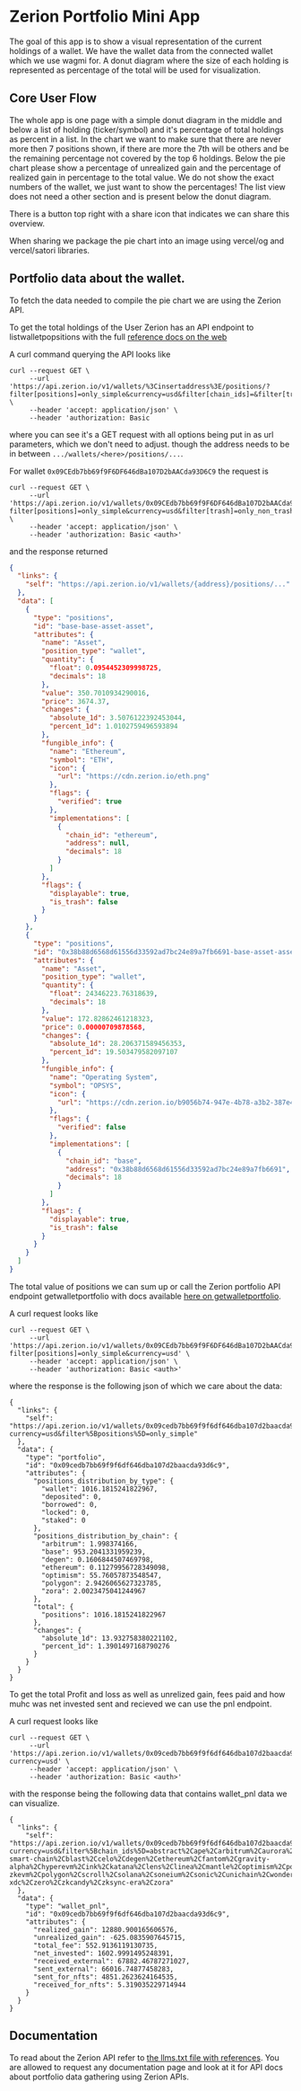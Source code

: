 # Zerion Portfolio Mini App

The goal of this app is to show a visual representation of the current holdings of a wallet.
We have the wallet data from the connected wallet which we use wagmi for.
A donut diagram where the size of each holding is represented as percentage of the total
will be used for visualization.

## Core User Flow

The whole app is one page with a simple donut diagram in the middle and below a list of holding (ticker/symbol)
and it's percentage of total holdings as percent in a list.
In the chart we want to make sure that there are never more then 7 positions shown, if there are more
the 7th will be others and be the remaining percentage not covered by the top 6 holdings.
Below the pie chart please show a percentage of unrealized gain and the percentage of realized gain in percentage to the total value.
We do not show the exact numbers of the wallet, we just want to show the percentages!
The list view does not need a other section and is present below the donut diagram.

There is a button top right with a share icon that indicates we can share this overview.

When sharing we package the pie chart into an image using vercel/og and vercel/satori libraries.

## Portfolio data about the wallet.

To fetch the data needed to compile the pie chart we are using the Zerion API.

To get the total holdings of the User Zerion has an API endpoint to listwalletpopsitions with the full [reference docs on the web](https://developers.zerion.io/reference/listwalletpositions)

A curl command querying the API looks like 
```
curl --request GET \
     --url 'https://api.zerion.io/v1/wallets/%3Cinsertaddress%3E/positions/?filter[positions]=only_simple&currency=usd&filter[chain_ids]=&filter[trash]=only_non_trash&sort=value' \
     --header 'accept: application/json' \
     --header 'authorization: Basic
```
where you can see it's a GET request with all options being put in as url parameters, which we don't need to adjust. though the address needs to be in between `.../wallets/<here>/positions/...`.

For wallet `0x09CEdb7bb69f9F6DF646dBa107D2bAACda93D6C9` the request is
```
curl --request GET \
     --url 'https://api.zerion.io/v1/wallets/0x09CEdb7bb69f9F6DF646dBa107D2bAACda93D6C9/positions/?filter[positions]=only_simple&currency=usd&filter[trash]=only_non_trash&sort=value' \
     --header 'accept: application/json' \
     --header 'authorization: Basic <auth>'
```

and the response returned

```json
{
  "links": {
    "self": "https://api.zerion.io/v1/wallets/{address}/positions/..."
  },
  "data": [
    {
      "type": "positions",
      "id": "base-base-asset-asset",
      "attributes": {
        "name": "Asset",
        "position_type": "wallet",
        "quantity": {
          "float": 0.0954452309998725,
          "decimals": 18
        },
        "value": 350.7010934290016,
        "price": 3674.37,
        "changes": {
          "absolute_1d": 3.5076122392453044,
          "percent_1d": 1.0102759496593894
        },
        "fungible_info": {
          "name": "Ethereum",
          "symbol": "ETH",
          "icon": {
            "url": "https://cdn.zerion.io/eth.png"
          },
          "flags": {
            "verified": true
          },
          "implementations": [
            {
              "chain_id": "ethereum",
              "address": null,
              "decimals": 18
            }
          ]
        },
        "flags": {
          "displayable": true,
          "is_trash": false
        }
      }
    },
    {
      "type": "positions", 
      "id": "0x38b88d6568d61556d33592ad7bc24e89a7fb6691-base-asset-asset",
      "attributes": {
        "name": "Asset",
        "position_type": "wallet",
        "quantity": {
          "float": 24346223.76318639,
          "decimals": 18
        },
        "value": 172.82862461218323,
        "price": 0.00000709878568,
        "changes": {
          "absolute_1d": 28.206371589456353,
          "percent_1d": 19.503479582097107
        },
        "fungible_info": {
          "name": "Operating System",
          "symbol": "OPSYS", 
          "icon": {
            "url": "https://cdn.zerion.io/b9056b74-947e-4b78-a3b2-387e4cd58bf3.png"
          },
          "flags": {
            "verified": false
          },
          "implementations": [
            {
              "chain_id": "base",
              "address": "0x38b88d6568d61556d33592ad7bc24e89a7fb6691",
              "decimals": 18
            }
          ]
        },
        "flags": {
          "displayable": true,
          "is_trash": false
        }
      }
    }
  ]
}
```

The total value of positions we can sum up or call the Zerion portfolio API endpoint getwalletportfolio with docs
available [here on getwalletportfolio](https://developers.zerion.io/reference/getwalletportfolio).

A curl request looks like 
```
curl --request GET \
     --url 'https://api.zerion.io/v1/wallets/0x09CEdb7bb69f9F6DF646dBa107D2bAACda93D6C9/portfolio?filter[positions]=only_simple&currency=usd' \
     --header 'accept: application/json' \
     --header 'authorization: Basic <auth>'
```

where the response is the following json of which we care about the data:

```
{
  "links": {
    "self": "https://api.zerion.io/v1/wallets/0x09cedb7bb69f9f6df646dba107d2baacda93d6c9/portfolio?currency=usd&filter%5Bpositions%5D=only_simple"
  },
  "data": {
    "type": "portfolio",
    "id": "0x09cedb7bb69f9f6df646dba107d2baacda93d6c9",
    "attributes": {
      "positions_distribution_by_type": {
        "wallet": 1016.1815241822967,
        "deposited": 0,
        "borrowed": 0,
        "locked": 0,
        "staked": 0
      },
      "positions_distribution_by_chain": {
        "arbitrum": 1.998374166,
        "base": 953.2041331959239,
        "degen": 0.1606844507469798,
        "ethereum": 0.11279956728349098,
        "optimism": 55.76057873548547,
        "polygon": 2.9426065627323785,
        "zora": 2.0023475041244967
      },
      "total": {
        "positions": 1016.1815241822967
      },
      "changes": {
        "absolute_1d": 13.932758380221102,
        "percent_1d": 1.3901497168790276
      }
    }
  }
}
```

To get the total Profit and loss as well as unrelized gain, fees paid and how muhc was net invested sent and recieved we can use the pnl endpoint.

A curl request looks like 
```
curl --request GET \
     --url 'https://api.zerion.io/v1/wallets/0x09cedb7bb69f9f6df646dba107d2baacda93d6c9/pnl/?currency=usd' \
     --header 'accept: application/json' \
     --header 'authorization: Basic <auth>'
```

with the response being the following data that contains wallet_pnl data we can visualize.

```
{
  "links": {
    "self": "https://api.zerion.io/v1/wallets/0x09cedb7bb69f9f6df646dba107d2baacda93d6c9/pnl?currency=usd&filter%5Bchain_ids%5D=abstract%2Cape%2Carbitrum%2Caurora%2Cavalanche%2Cbase%2Cberachain%2Cbinance-smart-chain%2Cblast%2Ccelo%2Cdegen%2Cethereum%2Cfantom%2Cgravity-alpha%2Chyperevm%2Cink%2Ckatana%2Clens%2Clinea%2Cmantle%2Coptimism%2Cpolygon-zkevm%2Cpolygon%2Cscroll%2Csolana%2Csoneium%2Csonic%2Cunichain%2Cwonder%2Cworld%2Cxdai%2Cxinfin-xdc%2Czero%2Czkcandy%2Czksync-era%2Czora"
  },
  "data": {
    "type": "wallet_pnl",
    "id": "0x09cedb7bb69f9f6df646dba107d2baacda93d6c9",
    "attributes": {
      "realized_gain": 12880.900165606576,
      "unrealized_gain": -625.0835907645715,
      "total_fee": 552.9136119130735,
      "net_invested": 1602.9991495248391,
      "received_external": 67882.46787271027,
      "sent_external": 66016.74877458283,
      "sent_for_nfts": 4851.2623624164535,
      "received_for_nfts": 5.319035229714944
    }
  }
}
```

## Documentation

To read about the Zerion API refer to [the llms.txt file with references](../agent/zerion-llms.txt).
You are allowed to request any documentation page and look at it for API docs about portfolio data gathering using Zerion APIs.

